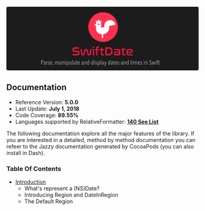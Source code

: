 ![](./SwiftDate.png)

## Documentation

- Reference Version: **5.0.0**
- Last Update: **July 1, 2018**
- Code Coverage: **89.55%**
- Languages supported by RelativeFormatter: [**140 See List**](Languages.md)

The following documentation explore all the major features of the library. If you are interested in a detailed, method by method documentation you can refeer to the Jazzy documentation generated by CocoaPods (you can also install in Dash).

### Table Of Contents

- [Introduction](#Introduction)
	- What's represent a (NS)Date?
	- Introducing Region and DateInRegion
	- The Default Region